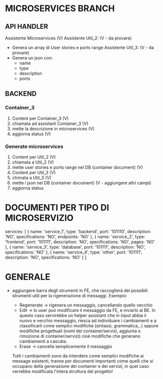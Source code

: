 # MICROSERVICES BRANCH

## API HANDLER
Assistente Microservices (V)
Assistente Util_2: (V - da provare)
- Genera un array di User stories e ports range
Assistente Util_3: (V - da provare)
- Genera un json con:
  - name
  - type
  - description
  - ports

## BACKEND

### Container_3
1) Content per Container_3 (V)
2) chiamata ad assistant Container_3 (V)
3) mette la descrizione in microservices (V)
4) aggiorna status (V)

### Generate microservices
1) Content per Util_2 (V)
2) chiamata a Util_2 (V)
3) mette user stories e ports range nel DB (container document) (V)
4) Content per Util_3 (V)
5) chimata a Util_3 (V)
6) mette i json nel DB (container document) (V - aggiungere altri campi)
7) aggiorna status

# DOCUMENTI PER TIPO DI MICROSERVIZIO

services: [
	{
		name: 'service_1',
		type: 'backend',
		port: '101110',
		description: 'NO',
		specifications: 'NO',
		endpoints: 'NO'
	},
	{
		name: 'service_2',
		type: 'frontend',
		port: '101111',
		description: 'NO',
		specifications: 'NO',
		pages: 'NO'
	},
	{
		name: 'service_3',
		type: 'database',
		port: '101111',
		description: 'NO',
		specifications: 'NO'
	},
	{
		name: 'service_4',
		type: 'other',
		port: '101111',
		description: 'NO',
		specifications: 'NO'
	}
]



# GENERALE


- aggiungere barra degli strumenti in FE, che raccoglierà dei possibili strumenti utili per la rigenerazione di messaggi. Esempio:
	- Regenerate -> rigenera un messaggio, cancellando quello vecchio
	- Edit -> lo user può modificare il messaggio da FE, e inviarlo al BE. In questo caso servirebbe un helper assistant che in input
		abbia il nuovo e vecchio messaggio, riesca ad individuare i cambiamenti e a classificarli come semplici modifiche (sintassi,
		grammatica,..) oppure modifiche progettuali (nomi dei container/servizi, aggiunta o rimozione di container/servizi) cioè
		modifiche che generano cambiamenti a cascata.
	- Erase -> cancella semplicemente il messaggio

	Tutti i cambiamenti sono da intendere come semplici modifiche ai message esistenti, tranne per documenti importanti come
	quelli che si occupano della generazione dei container e dei servizi, in quel caso verrebbe modificata l'intera struttura del 
	progetto!